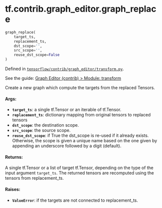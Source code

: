 <div itemscope itemtype="http://developers.google.com/ReferenceObject">
<meta itemprop="name" content="tf.contrib.graph_editor.graph_replace" />
</div>

# tf.contrib.graph_editor.graph_replace

``` python
graph_replace(
    target_ts,
    replacement_ts,
    dst_scope='',
    src_scope='',
    reuse_dst_scope=False
)
```



Defined in [`tensorflow/contrib/graph_editor/transform.py`](https://www.tensorflow.org/code/tensorflow/contrib/graph_editor/transform.py).

See the guide: [Graph Editor (contrib) > Module: transform](../../../../../api_guides/python/contrib.graph_editor.md#Module_transform)

Create a new graph which compute the targets from the replaced Tensors.

#### Args:

* <b>`target_ts`</b>: a single tf.Tensor or an iterable of tf.Tensor.
* <b>`replacement_ts`</b>: dictionary mapping from original tensors to replaced tensors
* <b>`dst_scope`</b>: the destination scope.
* <b>`src_scope`</b>: the source scope.
* <b>`reuse_dst_scope`</b>: if True the dst_scope is re-used if it already exists.
    Otherwise, the scope is given a unique name based on the one given
    by appending an underscore followed by a digit (default).

#### Returns:

A single tf.Tensor or a list of target tf.Tensor, depending on
the type of the input argument `target_ts`.
The returned tensors are recomputed using the tensors from replacement_ts.

#### Raises:

* <b>`ValueError`</b>: if the targets are not connected to replacement_ts.